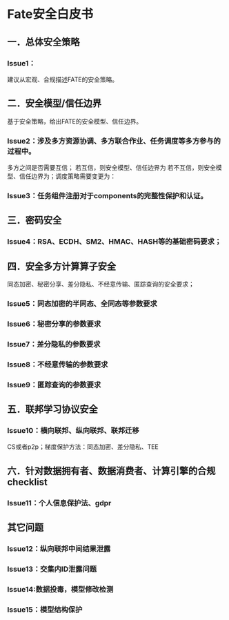 # Fate安全白皮书
## 一．总体安全策略
### Issue1：
建议从宏观、合规描述FATE的安全策略。

## 二．安全模型/信任边界
基于安全策略，给出FATE的安全模型、信任边界。
### Issue2：涉及多方资源协调、多方联合作业、任务调度等多方参与的过程中。
多方之间是否需要互信；
若互信，则安全模型、信任边界为
若不互信，则安全模型、信任边界为；调度策略需要变更为：
### Issue3：任务组件注册对于components的完整性保护和认证。

## 三．密码安全
### Issue4：RSA、ECDH、SM2、HMAC、HASH等的基础密码要求；

## 四．安全多方计算算子安全
同态加密、秘密分享、差分隐私、不经意传输、匿踪查询的安全要求；
### Issue5：同态加密的半同态、全同态等参数要求
### Issue6：秘密分享的参数要求
### Issue7：差分隐私的参数要求
### Issue8：不经意传输的参数要求
### Issue9：匿踪查询的参数要求
## 五．联邦学习协议安全
### Issue10：横向联邦、纵向联邦、联邦迁移
CS或者p2p；梯度保护方法：同态加密、差分隐私、TEE

## 六．针对数据拥有者、数据消费者、计算引擎的合规checklist
### Issue11：个人信息保护法、gdpr


## 其它问题
### Issue12：纵向联邦中间结果泄露
### Issue13：交集内ID泄露问题
### Issue14:数据投毒，模型修改检测
### Issue15：模型结构保护










